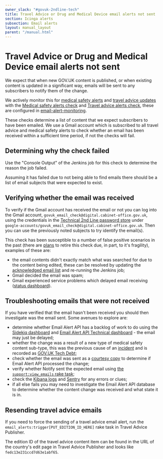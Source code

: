 ```yaml
---
owner_slack: "#govuk-2ndline-tech"
title: Travel Advice or Drug and Medical Device email alerts not sent
section: Icinga alerts
subsection: Email alerts
layout: manual_layout
parent: "/manual.html"
---
```


# Travel Advice or Drug and Medical Device email alerts not sent

We expect that when new GOV.UK content is published, or when existing content
is updated in a significant way, emails will be sent to any subscribers to
notify them of the change.

We actively monitor this for [medical safety alerts][] and [travel advice
updates][] with the [Medical safety alerts check][medical safety check] and
[Travel advice alerts check][travel advice check], these are configured in
[email-alert-monitoring][].

These checks determine a list of content that we expect subscribers to have
been emailed. We use a Gmail account which is subscribed to all travel advice
and medical safety alerts to check whether an email has been received within a
sufficient time period, if not the checks will fail.

## Determining why the check failed

Use the "Console Output" of the Jenkins job for this check to determine the
reason the job failed.

Assuming it has failed due to not being able to find emails there should be a
list of email subjects that were expected to exist.

## Verifying whether the email was received

To verify if the Gmail account has received the email or not you can log into
the Gmail account, `govuk_email_check@digital.cabinet-office.gov.uk`, using
the credentials in the [Technical 2nd Line password store][] under
`google-accounts/govuk_email_check@digital.cabinet-office.gov.uk`. Then you can
use the previously noted subjects to try identify the email(s).

This check has been susceptible to a number of false positive scenarios in the
past (there are [plans][retire alert adr] to retire this check due, in part,
to it's fragility), examples of these are:

* the email contents didn't exactly match what was searched for due to the
  content being edited, these can be resolved by updating the [acknowledged email
  list][] and re-running the Jenkins job;
* Gmail decided the email was spam;
* Gmail experienced service problems which delayed email receiving
  ([status dashboard][gmail status]).

## Troubleshooting emails that were not received

If you have verified that the email hasn't been received you should then
investigate was the email sent. Some avenues to explore are:

* determine whether Email Alert API has a backlog of work to do using the
  [Sidekiq dashboard][] and [Email Alert API Technical
  dashboard][tech dashboard] - the email may just be delayed;
* whether the change was a result of a new type of medical safety content
  sub-type, this was the previous cause of an [incident][checkbox-incident] and
  is recorded as [GOV.UK Tech Debt][checkbox tech debt];
* check whether the email was sent as a [courtesy copy][] to
  determine if Email Alert API processed the change;
* verify whether Notify sent the expected email using [the `support:view_emails`
  rake task][view_emails task];
* check the [Kibana logs][] and [Sentry][] for any errors or clues;
* if all else fails you may need to investigate the Email Alert API database
  to determine whether the content change was received and what state it is in.

## Resending travel advice emails

If you need to force the sending of a travel advice email alert, run the
`email_alerts:trigger[PUT_EDITION_ID_HERE]` rake task in Travel Advice
Publisher.

The edition ID of the travel advice content item can be found in the
URL of the country's edit page in Travel Advice Publisher and looks like
`fedc13e231ccd7d63e1abf65`.

[medical safety alerts]: https://www.gov.uk/drug-device-alerts
[travel advice updates]: https://www.gov.uk/foreign-travel-advice
[medical safety check]: https://deploy.blue.production.govuk.digital/job/medical-safety-email-alert-check/
[travel advice check]: https://deploy.blue.production.govuk.digital/job/travel-advice-email-alert-check/
[email-alert-monitoring]: https://github.com/alphagov/email-alert-monitoring
[Technical 2nd Line password store]: https://github.com/alphagov/govuk-secrets/tree/master/pass/2ndline
[retire alert adr]: https://github.com/alphagov/email-alert-api/blob/main/docs/adr/adr-008-monitoring-and-alerting.md#removal-of-email-alert-monitoring
[acknowledged email list]: https://github.com/alphagov/email-alert-monitoring/blob/master/lib/email_verifier.rb#L8
[gmail status]: https://www.google.co.uk/appsstatus#hl=en-GB&v=status
[Sidekiq dashboard]: https://grafana.blue.production.govuk.digital/dashboard/file/sidekiq.json?refresh=1m&orgId=1&var-Application=email-alert-api&var-Interval=$__auto_interval
[tech dashboard]: https://grafana.blue.production.govuk.digital/dashboard/file/email_alert_api_technical.json?refresh=1m&orgId=1
[checkbox-incident]: https://docs.google.com/document/d/1AwpXPF1c7fbsOL8KX10ko_wLok4YykabmRfkHJjRqfA/edit#
[checkbox tech debt]: https://trello.com/c/v2ees2fD/199-all-checkbox-is-misleading-for-finderemailsignups
[courtesy copy]: /manual/email-notifications-how-they-work.html#useful-resources
[view_emails task]: https://github.com/alphagov/email-alert-api/blob/main/docs/support-tasks.md#view-subscribers-recent-emails
[Kibana logs]: https://kibana.logit.io/s/2dd89c13-a0ed-4743-9440-825e2e52329e/goto/43fc79ee47ac49f248e0f29a174be240
[Sentry]: https://sentry.io/organizations/govuk/issues/?project=202220&statsPeriod=12h
